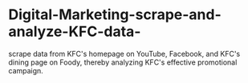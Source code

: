 # Digital-Marketing-scrape-and-analyze-KFC-data-

scrape data from KFC's homepage on YouTube, Facebook, and KFC's dining page on Foody, thereby analyzing KFC's effective promotional campaign.
